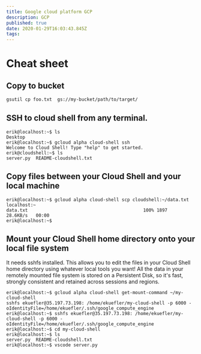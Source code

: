 ```yaml
---
title: Google cloud platform GCP
description: GCP
published: true
date: 2020-01-29T16:03:43.845Z
tags: 
---
```


# Cheat sheet

## Copy to bucket

```bash
gsutil cp foo.txt  gs://my-bucket/path/to/target/
```

## SSH to cloud shell from any terminal.

```
erik@localhost:~$ ls
Desktop
erik@localhost:~$ gcloud alpha cloud-shell ssh
Welcome to Cloud Shell! Type "help" to get started.
erik@cloudshell:~$ ls
server.py  README-cloudshell.txt
```

## Copy files between your Cloud Shell and your local machine

```
erik@localhost:~$ gcloud alpha cloud-shell scp cloudshell:~/data.txt localhost:~
data.txt                                           100% 1897    28.6KB/s   00:00
erik@localhost:~$
```

## Mount your Cloud Shell home directory onto your local file system

It needs sshfs installed. This allows you to edit the files in your Cloud Shell home directory using whatever local tools you want! All the data in your remotely mounted file system is stored on a Persistent Disk, so it's fast, strongly consistent and retained across sessions and regions.

```
erik@localhost:~$ gcloud alpha cloud-shell get-mount-command ~/my-cloud-shell
sshfs ekuefler@35.197.73.198: /home/ekuefler/my-cloud-shell -p 6000 -oIdentityFile=/home/ekuefler/.ssh/google_compute_engine
erik@localhost:~$ sshfs ekuefler@35.197.73.198: /home/ekuefler/my-cloud-shell -p 6000 -oIdentityFile=/home/ekuefler/.ssh/google_compute_engine
erik@localhost:~$ cd my-cloud-shell
erik@localhost:~$ ls
server.py  README-cloudshell.txt
erik@localhost:~$ vscode server.py
```

